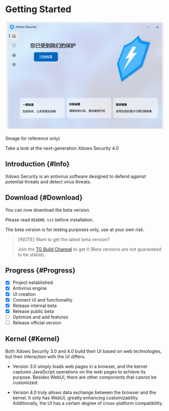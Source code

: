 # Getting Started

![HomeUI](./PNG/HomeUI.png)

(Image for reference only)

Take a look at the next-generation Xdows Security 4.0

## Introduction {#Info}

Xdows Security is an antivirus software designed to defend against potential threats and detect virus threats.

## Download {#Download}

You can now download the beta version.

Please read `README.txt` before installation.

The beta version is for testing purposes only, use at your own risk.

<Linkcard url="/Setup.zip" title="Download Xdows Security Beta" description="Current public beta version: 4.00-Beta5" logo="/logo.svg"/>

>[!NOTE] Want to get the latest beta version?
>
>Join the [TG Build Channel](https://t.me/xdowssecurity) to get it (Beta versions are not guaranteed to be stable).
>

## Progress {#Progress}

 - [x] Project established
 - [x] Antivirus engine
 - [x] UI creation
 - [x] Connect UI and functionality
 - [x] Release internal beta
 - [x] Release public beta
 - [ ] Optimize and add features
 - [ ] Release official version

## Kernel {#Kernel}

Both Xdows Security 3.0 and 4.0 build their UI based on web technologies, but their interaction with the UI differs.

 - Version 3.0 simply loads web pages in a browser, and the kernel captures JavaScript operations on the web pages to achieve its purpose. Besides WebUI, there are other components that cannot be customized.

 - Version 4.0 truly allows data exchange between the browser and the kernel. It only has WebUI, greatly enhancing customizability. Additionally, the UI has a certain degree of cross-platform compatibility.
